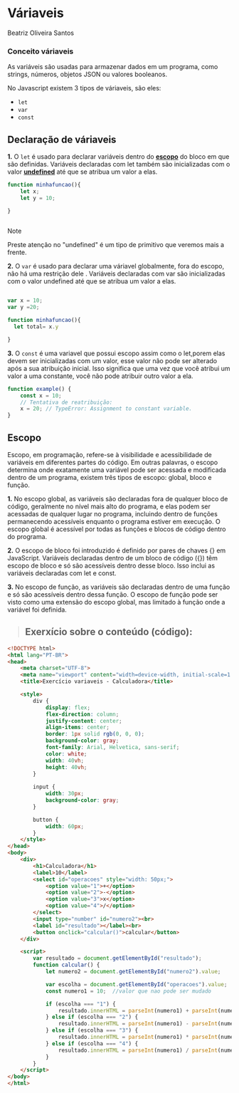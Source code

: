 # Váriaveis
Beatriz Oliveira Santos 
 ### Conceito váriaveis

As variáveis são usadas para armazenar dados em um programa, como strings, números, objetos JSON ou valores booleanos.

No Javascript existem 3 tipos de váriaveis, são eles:

- `let`
- `var`
- `const`

## Declaração de váriaveis

  **1.**  O `let` é usado para declarar variáveis dentro do <u>**escopo**</u> do bloco em que são definidas. Variáveis declaradas com let também são inicializadas com o valor <u>**undefined**</u>
 até que se atribua um valor a elas.

```javascript
function minhafuncao(){
    let x; 
    let y = 10;

}
 
```
> [!NOTE]
> Preste atenção no "undefined" é um tipo de primitivo que veremos mais a frente.

**2.** O `var` é usado para declarar uma váriavel globalmente, fora do escopo, não há uma restrição dele . Variáveis declaradas com var são inicializadas com o valor undefined até que se atribua um valor a elas.

```javascript

var x = 10;
var y =20;

function minhafuncao(){
  let total= x.y

}
```
**3.** O `const` é uma variavel que possui escopo assim como o let,porem elas devem ser inicializadas com um valor, esse valor não pode ser alterado após a sua atribuição inicial. Isso significa que uma vez que você atribui um valor a uma constante, você não pode atribuir outro valor a ela.

```javascript
function example() {
    const x = 10;
    // Tentativa de reatribuição:
    x = 20; // TypeError: Assignment to constant variable.
}


```
## Escopo

Escopo, em programação, refere-se à visibilidade e acessibilidade de variáveis em diferentes partes do código. Em outras palavras, o escopo determina onde exatamente uma variável pode ser acessada e modificada dentro de um programa, existem três tipos de escopo: global, bloco e função.

**1.** No escopo global, as variáveis são declaradas fora de qualquer bloco de código, geralmente no nível mais alto do programa, e elas podem ser acessadas de qualquer lugar no programa, incluindo dentro de funções permanecendo acessíveis enquanto o programa estiver em execução.
O escopo global é acessível por todas as funções e blocos de código dentro do programa.

**2.** O escopo de bloco foi introduzido é definido por pares de chaves {} em JavaScript.
Variáveis declaradas dentro de um bloco de código ({}) têm escopo de bloco e só são acessíveis dentro desse bloco. Isso inclui as  variáveis declaradas com let e const.

**3.** No escopo de função, as variáveis são declaradas dentro de uma função e só são acessíveis dentro dessa função. O escopo de função pode ser visto como uma extensão do escopo global, mas limitado à função onde a variável foi definida.



>## Exerxício sobre o conteúdo (código):
```html
<!DOCTYPE html>
<html lang="PT-BR">
<head>
    <meta charset="UTF-8">
    <meta name="viewport" content="width=device-width, initial-scale=1.0">
    <title>Exercício variaveis - Calculadora</title>

    <style>
        div {
            display: flex;
            flex-direction: column;
            justify-content: center;
            align-items: center;
            border: 1px solid rgb(0, 0, 0);
            background-color: gray;
            font-family: Arial, Helvetica, sans-serif;
            color: white;
            width: 40vh;
            height: 40vh;
        }
        
        input {
            width: 30px;
            background-color: gray;
        }

        button {
            width: 60px;
        }
    </style>
</head>
<body>
    <div>
        <h1>Calculadora</h1>
        <label>10</label>
        <select id="operacoes" style="width: 50px;">
            <option value="1">+</option>
            <option value="2">-</option>
            <option value="3">x</option>
            <option value="4">/</option>
        </select>
        <input type="number" id="numero2"><br>
        <label id="resultado"></label><br>
        <button onclick="calcular()">calcular</button>
    </div>

    <script>
        var resultado = document.getElementById("resultado");
        function calcular() {
            let numero2 = document.getElementById("numero2").value;

            var escolha = document.getElementById("operacoes").value;
            const numero1 = 10;  //valor que nao pode ser mudado

            if (escolha === "1") {
                resultado.innerHTML = parseInt(numero1) + parseInt(numero2);
            } else if (escolha === "2") {
                resultado.innerHTML = parseInt(numero1) - parseInt(numero2);
            } else if (escolha === "3") {
                resultado.innerHTML = parseInt(numero1) * parseInt(numero2);
            } else if (escolha === "4") {
                resultado.innerHTML = parseInt(numero1) / parseInt(numero2);
            }
        }
    </script>
</body>
</html>
```

